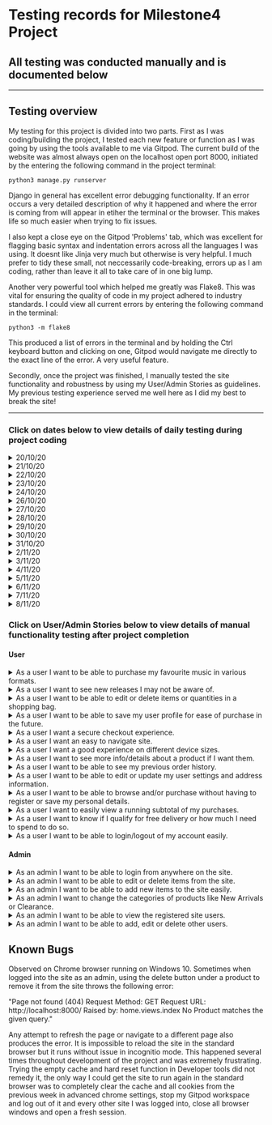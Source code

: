 # Testing records for Milestone4 Project
## All testing was conducted manually and is documented below
<hr>

## Testing overview
My testing for this project is divided into two parts. First as I was coding/building the project,
I tested each new feature or function as I was going by using the tools available to me via Gitpod.
The current build of the website was almost always open on the localhost open port 8000, initiated 
by the entering the following command in the project terminal:
```
python3 manage.py runserver
```

Django in general has excellent error debugging functionality. If an error occurs a very detailed description
of why it happened and where the error is coming from will appear in etiher the terminal or the browser.
This makes life so much easier when trying to fix issues.

I also kept a close eye on the Gitpod 'Problems' tab, which was excellent for flagging basic syntax and indentation 
errors across all the languages I was using. It doesnt like Jinja very much but otherwise is very helpful. I much prefer 
to tidy these small, not neccessarily code-breaking, errors up as I am coding, rather than leave it all to take care of in one big lump.

Another very powerful tool which helped me greatly was Flake8. This was vital for ensuring the quality of code in 
my project adhered to industry standards. I could view all current errors by entering the following command in
the terminal:
```
python3 -m flake8
```
This produced a list of errors in the terminal and by holding the Ctrl keyboard button and clicking on one, Gitpod
would navigate me directly to the exact line of the error. A very useful feature.
<br>

Secondly, once the project was finished, I manually tested the site functionality and robustness by using 
my User/Admin Stories as guidelines. My previous testing experience served me well here as I did my best to break the site!
<hr>

### Click on dates below to view details of daily testing during project coding
<details>
<summary>20/10/20</summary>
After generating a new Git repository from the Code Institute template, I setup my Gitpod workspace.
I created a manage.py file, installed Django and pushed to GitHub to ensure commits were happening 
successfully. No issues.
</details>
<details>
<summary>21/10/20</summary>
Much of today was spent setting up Allauth to deal with site user management and registration functionality.
Some minor syntax issues were throwing errors as I was testing user registration in the browser but these were
easily adjusted. I setup my base.hmtl file, Home app and some templates, relationally linked with Jinja and was able to 
successfully view them in the browser.
</details>
<details>
<summary>22/10/20</summary>
Updated headers and Jinja templating. Headers were displaying poorly in browser so adjusted via HTML styles and CSS.
</details>
<details>
<summary>23/10/20</summary>
Bulk upload of products and categories from fixtures file was continuously failing. Eventually realised I had accidentally transferred
the same data from the JSON formatter for my products to both files. Updated the Categories file with the correct code and upload was successful.
Added nav bars to my mainpage and mobile headers. Tested views and dropdown functionality in the browser. Some slight display issues remedied via
CSS and HTML styles. Also fixed some linter issues flagged in Gitpod. Flake8 does not seem to like Jinja and is flagging problems in my HTML
templates as I have no doctype specified on Line 1. I checked this with Code Institute tutor support and they told me to ignore it.
</details>
<details>
<summary>24/10/20</summary>
Today I built my Products and Product Details pages. Took quite some time to get these linking correctly. Had to refer to Code Institute tutorials
several times. All is working as expected now and basic details and images are displaying in the browser.
</details>
<details>
<summary>26/10/20</summary>
Added Search form to header and tested in browser. No issues finding correct products or returning no matches. Added sort bar to products page. This did
not work in the browser. Checked code and noticed syntax errors. Once remedied sort function works. Also created bag app today. Could not get it to calculate
delivery costs and had to refer to Code Institute tutorials for assistance here. Eventually bag app works and displays fine in browser with correct calculations
for delivery threshold.
</details>
<details>
<summary>27/10/20</summary>
More work on bag app today. Needed further assistance from Code Institute tutorials when coding the context processor. It works fine in browser.
All basic functionality works such as add/remove and update qunatities etc.. Also added toast notifications. These were not displaying at all initially.
Checked my code and noticed they were not at the correct folder level in my directory. After adjusting this they work.
</details>
<details>
<summary>28/10/20</summary>
Tidied up Toasts with CSS, they look good in the browser now. Basic Checkout app views, templates and Models setup along with Stripe functionality and signals. The forms
are visible in the browser but need styling.
</details>
<details>
<summary>29/10/20</summary>
Setup Webhook handlers with assistance from Code Institute tutorials. Had to fix multiple syntax errors before I could get a successful response.
</details>
<details>
<summary>30/10/20</summary>
Created superuser for site to access admin backend. Tidied up some grammatical display errors. A lot of back and forth between the code and the browser
trying to get the delete function to work but eventually got the code correct. Linter showing errors on the models.py file in the Profiles app.
Adjusted several typos. Tried another test of delete function from admin side and got a 404 error in the browser. This is documented further in the Known Bugs
section.
</details>
<details>
<summary>31/10/20</summary>
Setup Heroku database, app and Amazon Webs Services bucket. Test pushes to all were successful. Set sensitive information to environmental variables in Gitpod
and Config Variables in Heroku. No issues when tested. Noticed several display issues on site when checking responsiveness on Google Dev Tools.
Fixed and adjusted with HTML and CSS stylings. Did some regression testing on Stripe functionality, checked Webhooks, all returned successfully.
Setup automated email via Django and linked to my own gmail account. Hid sensitive info with environmental variables. Tested functionality with
TempMail and was successfully able to create a new user and verify their email address with temporary mail account.
</details>

<details>
<summary>2/11/20</summary>
Major Flake8 error tidy up today. Some syntax, indentation, whitespace, expected lines and line too long errors were all fixed.
Did a quick regression test of the site to check I had inadvertently changed anything and discovered that the AllAuth password validation
functionality was throwing an error. I couldn't spot any errors in the settings.py file so I checked Stack Overflow. Discovered that I shouldn't use '\' to
bump to next line when tidyng some code, I needed to use '+'.
So I changed this:
AUTH_PASSWORD_VALIDATORS = [
    {
        'NAME': 'django.contrib.auth.password_validation. /
                UserAttributeSimilarityValidator',
    },
To this:
AUTH_PASSWORD_VALIDATORS = [
    {
        'NAME': 'django.contrib.auth.password_validation.' +
                'UserAttributeSimilarityValidator',
    },

and everyting worked as expected.
</details>
<details>
<summary>3/11/20</summary>
Created new custom models for Turntables & Headphones. COmpleted entire process for adding/deleting products to and from store and all worked fine.
</details>
<details>
<summary>4/11/20</summary>
Noticed search function was not returning Turntable or Headphone models eben though they were displaying when navigated to via the relevant categories.
Could not figure this out so checked with Code Institute tutors. They advised this would be far too complex an issue to resolve for this project and
I should go back to just using the Products model for store items. Had updated a lot of HTM and CSS stylings in the meantime so instead of rolling back
the project to an earlier commit. I deleted the 2 models entirely from the project and moved on.
</details>
<details>
<summary>5/11/20</summary>
Full site functionality regression test to ensure nothing had changed after changing the models yesterday. No issues. Major styling updates sitewide via CSS and
HTML. All displaying well in various browser sizes when checked on Google Devtools.
</details>
<details>
<summary>6/11/20</summary>
Removed placeholder images and imported correct ones. Added more products and categories via JSON fixtures. All displaying fine.
Another full test of site functionality. No issues.
</details>
<details>
<summary>7/11/20</summary>
Lighthouse highlighted a button display error I had not previously noticed. Fixed it with CSS and HTML.
</details>
<details>
<summary>8/11/20</summary>
Full site functionality test revealed some display issues on Allauth templates. These were easily remedied via CSS and HTML.
Fixed some display issues on smaller screens. Grammar and spelling check on README and TESTS markdown files.
Ran all HTML and CSS files through validators.
Final full site test via User/Admin stories - documented in follwoing section.
</details>

### Click on User/Admin Stories below to view details of manual functionality testing after project completion
#### **User**
<details>
<summary>As a user I want to be able to purchase my favourite music in various formats.</summary>

</details>
<details>
<summary>As a user I want to see new releases I may not be aware of.</summary>

</details>
<details>
<summary>As a user I want to be able to edit or delete items or quantities in a shopping bag.</summary>

</details>
<details>
<summary>As a user I want to be able to save my user profile for ease of purchase in the future.</summary>

</details>
<details>
<summary>As a user I want a secure checkout experience.</summary>

</details>
<details>
<summary>As a user I want an easy to navigate site.</summary>

</details>
<details>
<summary>As a user I want a good experience on different device sizes.</summary>

</details>
<details>
<summary>As a user I want to see more info/details about a product if I want them.</summary>

</details>
<details>
<summary>As a user I want to be able to see my previous order history.</summary>

</details>
<details>
<summary>As a user I want to be able to edit or update my user settings and address information.</summary>

</details>
<details>
<summary>As a user I want to be able to browse and/or purchase without having to register or save my personal details.</summary>

</details>
<details>
<summary>As a user I want to easily view a running subtotal of my purchases.</summary>

</details>
<details>
<summary>As a user I want to know if I qualify for free delivery or how much I need to spend to do so.</summary>

</details>
<details>
<summary>As a user I want to be able to login/logout of my account easily.</summary>

</details>

#### **Admin**
<details>
<summary>As an admin I want to be able to login from anywhere on the site.</summary>

</details>
<details>
<summary>As an admin I want to be able to edit or delete items from the site.</summary>

</details>
<details>
<summary>As an admin I want to be able to add new items to the site easily.</summary>

</details>
<details>
<summary>As an admin I want to change the categories of products like New Arrivals or Clearance.</summary>

</details>
<details>
<summary>As an admin I want to be able to view the registered site users.</summary>

</details>
<details>
<summary>As an admin I want to be able to add, edit or delete other users.</summary>

</details>

## **Known Bugs**
Observed on Chrome browser running on Windows 10.
Sometimes when logged into the site as an admin, using the delete button under a product to remove it from the site
throws the following error:

"Page not found (404)
Request Method:	GET
Request URL:	http://localhost:8000/
Raised by:	home.views.index
No Product matches the given query."

Any attempt to refresh the page or navigate to a different page also produces the error. It is impossible to reload the site
in the standard browser but it runs without issue in incognitio mode. This happened several times throughout development of the project
and was extremely frustrating. Trying the empty cache and hard reset function in Developer tools did not remedy it, the only way
I could get the site to run again in the standard browser was to completely clear the cache and all cookies from the previous week in
advanced chrome settings, stop my Gitpod workspace and log out of it and every other site I was logged into,
close all browser windows and open a fresh session.